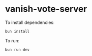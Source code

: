 # vanish-vote-server

To install dependencies:

```bash
bun install
```

To run:

```bash
bun run dev
```
